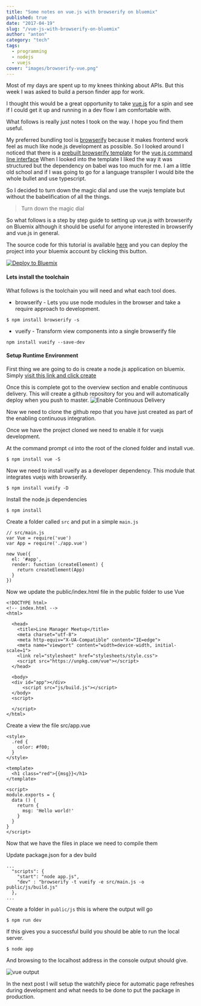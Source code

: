 ```yaml
---
title: "Some notes on vue.js with browserify on bluemix"
published: true
date: "2017-04-19"
slug: "/vue-js-with-browserify-on-bluemix"
author: "anton"
category: "tech"
tags:
  - programming
  - nodejs
  - vuejs
cover: "images/browserify-vue.png"
---
```


Most of my days are spent up to my knees thinking about APIs. But this week I was asked to build a person finder app for work.

I thought this would be a great opportunity to take [vue.js](https://vuejs.org/) for a spin and see if I could get it up and running in a dev flow I am comfortable with.

What follows is really just notes I took on the way. I hope you find them useful.

My preferred bundling tool is [browserify](http://browserify.org/) because it makes frontend work feel as much like node.js development as possible. So I looked around I noticed that there is a [prebuilt browserify template](https://github.com/vuejs-templates/browserify) for the [vue.js command line interface](https://github.com/vuejs/vue-cli)
When I looked into the template I liked the way it was structured but the dependency on babel was too much for me. I am a little old school and if I was going to go for a language transpiler I would bite the whole bullet and use typescript.

So I decided to turn down the magic dial and use the vuejs template but without the babelification of all the things.
> Turn down the magic dial

So what follows is a step by step guide to setting up vue.js with browserify on Bluemix although it should be useful for anyone interested in browserify and vue.js in general.

The source code for this tutorial is available [here](https://github.com/No9/vuejs-browserify-bluemix.git) and you can deploy the project into your bluemix account by clicking this button.

[![Deploy to Bluemix](https://bluemix.net/deploy/button.png)](https://bluemix.net/deploy?repository=https://github.com/No9/vuejs-browserify-bluemix)

 

#### Lets install the toolchain
What follows is the toolchain you will need and what each tool does.

* browserify - Lets you use node modules in the browser and take a require approach to development.

```
$ npm install browserify -s
```

* vueify - Transform view components into a single browserify file
```
npm install vueify --save-dev
```

#### Setup Runtime Environment

First thing we are going to do is create a node.js application on bluemix. Simply [visit this link and click create](https://console.ng.bluemix.net/catalog/starters/sdk-for-nodejs?taxonomyNavigation=apps)

Once this is complete got to the overview section and enable continuous delivery. This will create a github repository for you and will automatically deploy when you push to master.
![Enable Continuous Delivery](/content/images/2017/04/enable-deploy-tools.png)

Now we need to clone the github repo that you have just created as part of the enabling continuous integration. 

Once we have the project cloned we need to enable it for vuejs development. 

At the command prompt `cd` into the root of the cloned folder and install vue.
```
$ npm install vue -S
```
Now we need to install vueify as a developer dependency. This module that integrates vuejs with browserify.
```
$ npm install vueify -D
```
Install the node.js dependencies 
```
$ npm install
```

Create a folder called `src` and put in a simple `main.js`
```
// src/main.js
var Vue = require('vue')
var App = require('./app.vue')

new Vue({
  el: '#app',
  render: function (createElement) {
    return createElement(App)
  }
})
```
Now we update the public/index.html file in the public folder to use Vue
```
<!DOCTYPE html>
<!-- index.html -->
<html>

  <head>
    <title>Line Manager Meetup</title>
    <meta charset="utf-8">
    <meta http-equiv="X-UA-Compatible" content="IE=edge">
    <meta name="viewport" content="width=device-width, initial-scale=1">
    <link rel="stylesheet" href="stylesheets/style.css">
    <script src="https://unpkg.com/vue"></script>
  </head>

  <body>
  <div id="app"></div>
      <script src="js/build.js"></script>
  </body>
  <script>

  </script>
</html>
```
Create a view the file src/app.vue

```
<style>
  .red {
    color: #f00;
  }
</style>

<template>
  <h1 class="red">{{msg}}</h1>
</template>

<script>
module.exports = {
  data () {
    return {
      msg: 'Hello world!'
    }
  }
}
</script>
```

Now that we have the files in place we need to compile them 

Update package.json for a dev build 
```
...
  "scripts": {
    "start": "node app.js",
	"dev" : "browserify -t vueify -e src/main.js -o public/js/build.js"
  },
...

```
Create a folder in `public/js` this is where the output will go
```
$ npm run dev
```
If this gives you a successful build you should be able to run the local server. 

```
$ node app
```
And browsing to the localhost address in the console output should give. 

![vue output](/content/images/2017/04/vueout.png)

In the next post I will setup the watchify piece for automatic page refreshes during development and what needs to be done to put the package in production. 